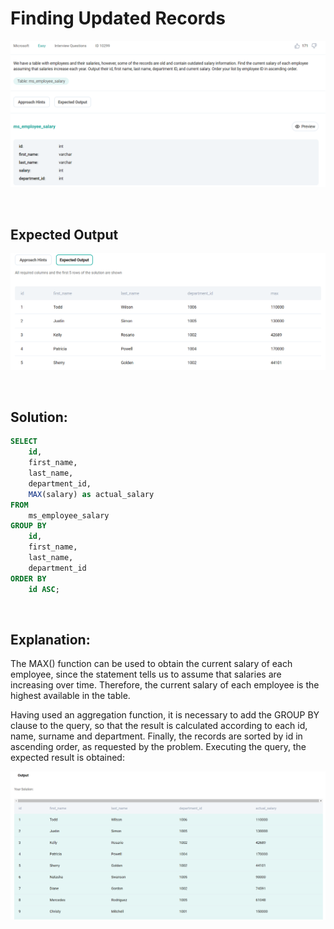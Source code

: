 # Finding Updated Records

<div id="header" align="center">
  <img src="https://github.com/MartaCasdelg/StrataScratch-SQL-Challenges/blob/main/Easy/Images/finding_updated_records_1.png" />
</div>

&nbsp;


## Expected Output

<div id="header" align="center">
  <img src="https://github.com/MartaCasdelg/StrataScratch-SQL-Challenges/blob/main/Easy/Images/finding_updated_records_2.png" />
</div>

&nbsp;


## Solution:

```sql
SELECT
    id,
    first_name,
    last_name, 
    department_id,
    MAX(salary) as actual_salary
FROM
    ms_employee_salary
GROUP BY
    id,
    first_name,
    last_name, 
    department_id
ORDER BY
    id ASC;
```
&nbsp;

## Explanation:

The MAX() function can be used to obtain the current salary of each employee, since the statement tells us to assume that salaries are increasing over time. Therefore, the current salary of each employee is the highest available in the table.

Having used an aggregation function, it is necessary to add the GROUP BY clause to the query, so that the result is calculated according to each id, name, surname and department. Finally, the records are sorted by id in ascending order, as requested by the problem. Executing the query, the expected result is obtained:


<div id="header" align="center">
  <img src="https://github.com/MartaCasdelg/StrataScratch-SQL-Challenges/blob/main/Easy/Images/finding_updated_records_output.png" />
</div>